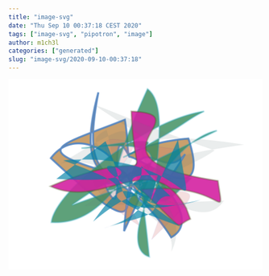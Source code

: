 ```yaml
---
title: "image-svg"
date: "Thu Sep 10 00:37:18 CEST 2020"
tags: ["image-svg", "pipotron", "image"]
author: m1ch3l
categories: ["generated"]
slug: "image-svg/2020-09-10-00:37:18"
---
```


![](image.svg)
